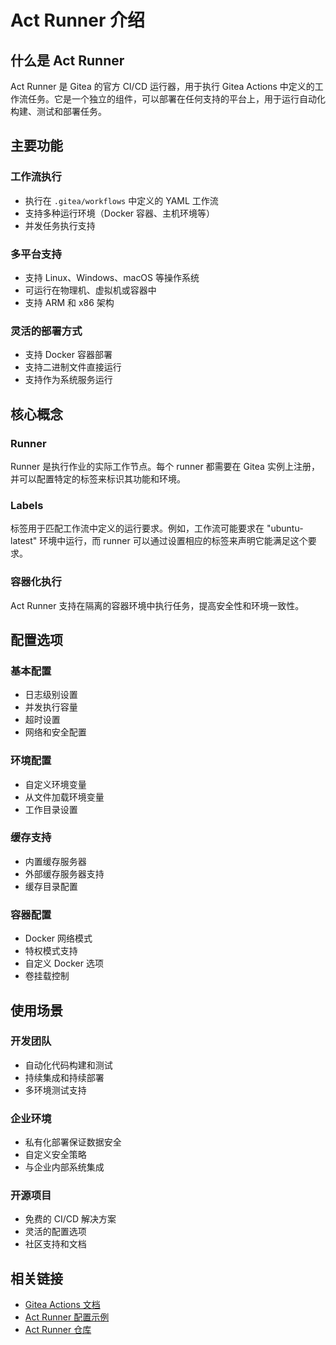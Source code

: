 # Act Runner 介绍

## 什么是 Act Runner

Act Runner 是 Gitea 的官方 CI/CD 运行器，用于执行 Gitea Actions 中定义的工作流任务。它是一个独立的组件，可以部署在任何支持的平台上，用于运行自动化构建、测试和部署任务。

## 主要功能

### 工作流执行
- 执行在 `.gitea/workflows` 中定义的 YAML 工作流
- 支持多种运行环境（Docker 容器、主机环境等）
- 并发任务执行支持

### 多平台支持
- 支持 Linux、Windows、macOS 等操作系统
- 可运行在物理机、虚拟机或容器中
- 支持 ARM 和 x86 架构

### 灵活的部署方式
- 支持 Docker 容器部署
- 支持二进制文件直接运行
- 支持作为系统服务运行

## 核心概念

### Runner
Runner 是执行作业的实际工作节点。每个 runner 都需要在 Gitea 实例上注册，并可以配置特定的标签来标识其功能和环境。

### Labels
标签用于匹配工作流中定义的运行要求。例如，工作流可能要求在 "ubuntu-latest" 环境中运行，而 runner 可以通过设置相应的标签来声明它能满足这个要求。

### 容器化执行
Act Runner 支持在隔离的容器环境中执行任务，提高安全性和环境一致性。

## 配置选项

### 基本配置
- 日志级别设置
- 并发执行容量
- 超时设置
- 网络和安全配置

### 环境配置
- 自定义环境变量
- 从文件加载环境变量
- 工作目录设置

### 缓存支持
- 内置缓存服务器
- 外部缓存服务器支持
- 缓存目录配置

### 容器配置
- Docker 网络模式
- 特权模式支持
- 自定义 Docker 选项
- 卷挂载控制

## 使用场景

### 开发团队
- 自动化代码构建和测试
- 持续集成和持续部署
- 多环境测试支持

### 企业环境
- 私有化部署保证数据安全
- 自定义安全策略
- 与企业内部系统集成

### 开源项目
- 免费的 CI/CD 解决方案
- 灵活的配置选项
- 社区支持和文档

## 相关链接

- [Gitea Actions 文档](https://docs.gitea.com/zh-cn/usage/actions/overview)
- [Act Runner 配置示例](/gitea/act_runner/config_yaml)
- [Act Runner 仓库](https://gitea.com/gitea/act_runner)
